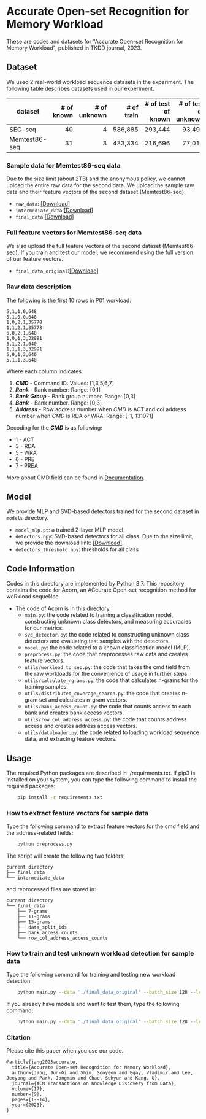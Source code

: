 # Accurate Open-set Recognition for Memory Workload
These are codes and datasets for "Accurate Open-set Recognition for Memory Workload", published in TKDD journal, 2023.

## Dataset
We used 2 real-world workload sequence datasets in the experiment.
The following table describes datasets used in our experiment.  

| dataset       | # of known | # of unknown | # of train | # of test of known | # of test of unknown |
|---------------|-----------:|-------------:|-----------:|-------------------:|---------------------:|
| SEC-seq       |         40 |            4 |    586,885 |            293,444 |               93,491 |
| Memtest86-seq |         31 |            3 |    433,334 |            216,696 |               77,018 |

### Sample data for Memtest86-seq data

Due to the size limit (about 2TB) and the anonymous policy, we cannot upload the entire raw data for the second data.
We upload the sample raw data and their feature vectors of the second dataset (Memtest86-seq).
 * `raw_data`: [\[Download\]](https://drive.google.com/file/d/11MUi-WCCtSZot-HvoCeBKHEbKfyegeCs/view?usp=sharing)
 * `intermediate_data`:[\[Download\]](https://drive.google.com/file/d/1IzJsVc9_3yGMMYu2_uDcnyZNWWHEIJb-/view?usp=sharing)
 * `final_data`:[\[Download\]](https://drive.google.com/file/d/1FyNuJ-AARvMdAszMpnYwPYBzZ8xb_Qnd/view?usp=sharing)

### Full feature vectors for Memtest86-seq data

We also upload the full feature vectors of the second dataset (Memtest86-seq).
If you train and test our model, we recommend using the full version of our feature vectors.
* `final_data_original`:[\[Download\]](https://drive.google.com/file/d/1SOg3uk1zGFaJTRQjf6m9ewThEbIwgUmV/view?usp=sharing)

### Raw data description
The following is the first 10 rows in P01 workload:
```
5,1,1,0,648
5,1,0,0,648
1,0,2,1,35778
1,1,2,1,35778
5,0,2,1,640
1,0,1,3,32991
5,1,2,1,640
1,1,1,3,32991
5,0,1,3,640
5,1,1,3,640
```
Where each column indicates: 
1. **_CMD_** - Command ID: Values: \[1,3,5,6,7\]
2. **_Rank_** - Rank number: Range: \[0,1\]
3. **_Bank Group_** - Bank group number. Range: \[0,3\]
4. **_Bank_** - Bank number. Range: \[0,3\]
5. **_Address_** - Row address number when _CMD_ is ACT and col address number when _CMD_ is RDA or WRA. Range: \[-1, 131071\]

Decoding for the **_CMD_** is as following: 
* 1 - ACT
* 3 - RDA
* 5 - WRA
* 6 - PRE
* 7 - PREA

More about CMD field can be found in [Documentation](https://www.jedec.org/sites/default/files/docs/JESD79-4.pdf).


## Model
We provide  MLP and SVD-based detectors trained for the second dataset in `models` directory.
* `model_mlp.pt`: a trained 2-layer MLP model
* `detectors.npy`: SVD-based detectors for all class. Due to the size limit, we provide the download link: [\[Download\]](https://drive.google.com/file/d/1P065Kf64_1OdqC5W-6QAMMOYvL-vdq3l/view?usp=sharing).
* `detectors_threshold.npy`: thresholds for all class


## Code Information
Codes in this directory are implemented by Python 3.7.
This repository contains the code for Acorn, an ACcurate Open-set recognition method for woRkload sequeNce. 

* The code of Acorn is in this directory.
    * `main.py`: the code related to training a classification model, constructing unknown class detectors, and measuring accuracies for our metrics.
    * `svd_detector.py`: the code related to constructing unknown class detectors and evaluating test samples with the detectors.
    * `model.py`: the code related to a known classification model (MLP).
    * `preprocess.py`: the code that preprocesses raw data and creates feature vectors.
    * `utils/workload_to_sep.py`: the code that takes the cmd field from the raw workloads for the convenience of usage in further steps.
    * `utils/calculate_ngrams.py`: the code that calculates n-grams for the training samples.
    * `utils/distributed_coverage_search.py`: the code that creates n-gram set and calculates n-gram vectors.
    * `utils/bank_access_count.py`: the code that counts access to each bank and creates bank access vectors.
    * `utils/row_col_address_access.py`: the code that counts address access and creates address access vectors.
    * `utils/dataloader.py`: the code related to loading workload sequence data, and extracting feature vectors.

## Usage

The required Python packages are described in ./requirments.txt.
If pip3 is installed on your system, you can type the following command to
install the required packages:
```bash
    pip install -r requirements.txt
```

### How to extract feature vectors for sample data

Type the following command to extract feature vectors for the cmd field and the address-related fields:
```bash
    python preprocess.py
```
The script will create the following two folders:
```
current directory
├── final_data
└── intermediate_data
```
and reprocessed files are stored in:
```
current directory
└── final_data
    ├── 7-grams
    ├── 11-grams
    ├── 15-grams
    ├── data_split_ids
    ├── bank_access_counts
    └── row_col_address_access_counts
```


### How to train and test unknown workload detection for sample data

Type the following command for training and testing new workload detection:  
```bash
    python main.py --data './final_data_original' --batch_size 128 --learning_rate 0.0001 --alpha 2 --only_test false
```
If you already have models and want to test them, type the following command:
```bash
    python main.py --data './final_data_original' --batch_size 128 --learning_rate 0.0001 --alpha 2 --only_test true
``` 

### Citation
Please cite this paper when you use our code.
```
@article{jang2023accurate,
  title={Accurate Open-set Recognition for Memory Workload},
  author={Jang, Jun-Gi and Shim, Sooyeon and Egay, Vladimir and Lee, Jeeyong and Park, Jongmin and Chae, Suhyun and Kang, U},
  journal={ACM Transactions on Knowledge Discovery from Data},
  volume={17},
  number={9},
  pages={1--14},
  year={2023},
}
```  
